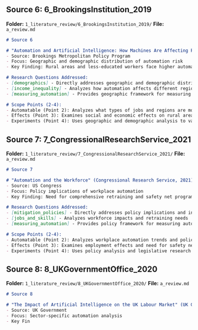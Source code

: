 
## Source 6: 6_BrookingsInstitution_2019

**Folder:** `1_literature_review/6_BrookingsInstitution_2019/`
**File:** `a_review.md`

```markdown:1_literature_review/6_BrookingsInstitution_2019/a_review.md
# Source 6

# "Automation and Artificial Intelligence: How Machines Are Affecting People and Places" (Brookings Institution, 2019)
- Source: Brookings Metropolitan Policy Program
- Focus: Geographic and demographic distribution of automation risk
- Key Finding: Rural areas and less-educated workers face higher automation risk

# Research Questions Addressed:
- [demographics] - Directly addresses geographic and demographic distribution of automation risk
- [income_inequality] - Analyzes how automation affects different regions and populations
- [measuring_automation] - Provides geographic framework for measuring automation impacts

# Scope Points (2-4):
- Automatable (Point 2): Analyzes what types of jobs and regions are most vulnerable to automation
- Effects (Point 3): Examines social and economic effects on rural areas and less-educated workers
- Experiments (Point 4): Uses geographic and demographic analysis to validate automation risk distribution
```

## Source 7: 7_CongressionalResearchService_2021

**Folder:** `1_literature_review/7_CongressionalResearchService_2021/`
**File:** `a_review.md`

```markdown:1_literature_review/7_CongressionalResearchService_2021/a_review.md
# Source 7

# "Automation and the Workforce" (Congressional Research Service, 2021)
- Source: US Congress
- Focus: Policy implications of workplace automation
- Key Finding: Need for comprehensive retraining and safety net programs

# Research Questions Addressed:
- [mitigation_policies] - Directly addresses policy implications and interventions
- [jobs_and_skills] - Analyzes workforce impacts and retraining needs
- [measuring_automation] - Provides policy framework for measuring automation effects

# Scope Points (2-4):
- Automatable (Point 2): Analyzes workplace automation trends and policy responses
- Effects (Point 3): Examines employment effects and need for safety net programs
- Experiments (Point 4): Uses policy analysis and legislative research to validate automation impacts
```

## Source 8: 8_UKGovernmentOffice_2020

**Folder:** `1_literature_review/8_UKGovernmentOffice_2020/`
**File:** `a_review.md`

```markdown:1_literature_review/8_UKGovernmentOffice_2020/a_review.md
# Source 8

# "The Impact of Artificial Intelligence on the UK Labour Market" (UK Government Office for Science, 2020)
- Source: UK Government
- Focus: Sector-specific automation analysis
- Key Fin

